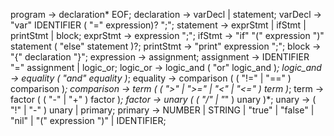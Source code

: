 program     -> declaration* EOF;
declaration -> varDecl | statement;
varDecl     -> "var" IDENTIFIER ( "=" expression)? ";";
statement   -> exprStmt | ifStmt | printStmt | block;
exprStmt    -> expression ";";
ifStmt      -> "if" "(" expression ")" statement ( "else" statement )?;
printStmt   -> "print" expression ";";
block       -> "{" declaration "}";
expression  -> assignment;
assignment  -> IDENTIFIER "=" assignment | logic_or; 
logic_or    -> logic_and ( "or" logic_and )*;
logic_and   -> equality ( "and" equality )*;
equality    -> comparison ( ( "!=" | "==" ) comparison )*;
comparison  -> term ( ( ">" | ">=" | "<" | "<=" ) term )*;
term        -> factor ( ( "-" | "+" ) factor )*;
factor      -> unary ( ( "/" | "*" ) unary )*;
unary       -> ( "!" | "-" ) unary | primary;
primary     -> NUMBER | STRING | "true" | "false" | "nil" | "(" expression ")" | IDENTIFIER;
